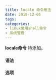 ```yaml
---
title: locale 命令用法
date: 2018-12-05
tags:
categories: 
- linux常用shell命令
- 系统管理
---
```

**locale命令** 待添加。
<!-- more --> 
#### **语法**


#### **选项**
